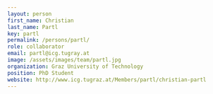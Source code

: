 ```yaml
---
layout: person
first_name: Christian
last_name: Partl
key: partl
permalink: /persons/partl/
role: collaborator
email: partl@icg.tugray.at
image: /assets/images/team/partl.jpg
organization: Graz University of Technology
position: PhD Student
website: http://www.icg.tugraz.at/Members/partl/christian-partl
---
```


